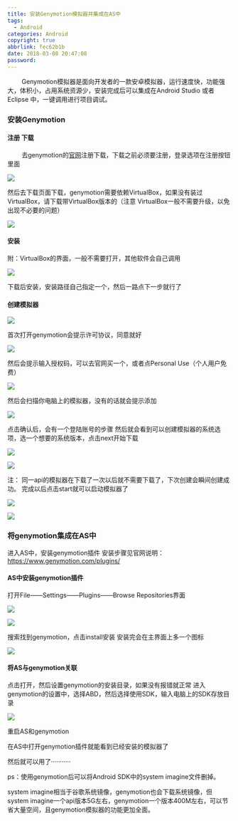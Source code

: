 ```yaml
---
title: 安装Genymotion模拟器并集成在AS中
tags:
  - Android
categories: Android
copyright: true
abbrlink: fec62b1b
date: 2018-03-08 20:47:08
password:
---
```



&emsp;&emsp; Genymotion模拟器是面向开发者的一款安卓模拟器，运行速度快，功能强大，体积小，占用系统资源少，安装完成后可以集成在Android Studio 或者 Eclipse 中，一键调用进行项目调试。

### 安装Genymotion

#### 注册  下载

&emsp;&emsp; 去genymotion的[官网][1]注册下载，下载之前必须要注册，登录选项在注册按钮里面

![][2]

然后去下载页面下载，genymotion需要依赖VirtualBox，如果没有装过VirtualBox，请下载带VirtualBox版本的（注意
VirtualBox一般不需要升级，以免出现不必要的问题）

![][3]

#### 安装

附：VirtualBox的界面，一般不需要打开，其他软件会自己调用

![][4]

下载后安装，安装路径自己指定一个，然后一路点下一步就行了

#### 创建模拟器

![][5]

首次打开genymotion会提示许可协议，同意就好

![][6]

然后会提示输入授权码，可以去官网买一个，或者点Personal Use（个人用户免费）

![][7]

然后会扫描你电脑上的模拟器，没有的话就会提示添加

![][8]

点击确认后，会有一个登陆账号的步骤
然后就会看到可以创建模拟器的系统选项，选一个想要的系统版本，点击next开始下载

![][9]

![][10]

注： 同一api的模拟器在下载了一次以后就不需要下载了，下次创建会瞬间创建成功。
完成以后点击start就可以启动模拟器了

![][11]

![][12]


### 将genymotion集成在AS中

进入AS中，安装genymotion插件
安装步骤见官网说明：https://www.genymotion.com/plugins/

#### AS中安装genymotion插件

打开File——Settings——Plugins——Browse Repositories界面

![][13]

![][14]

搜索找到genymotion，点击install安装
安装完会在主界面上多一个图标

![][15]

#### 将AS与genymotion关联

点击打开，然后设置genymotion的安装目录，如果没有报错就正常
进入genymotion的设置中，选择ABD，然后选择使用SDK，输入电脑上的SDK存放目录

![][16]

重启AS和genymotion

在AS中打开genymotion插件就能看到已经安装的模拟器了

然后就可以用了···········



ps：使用genymotion后可以将Android SDK中的system imagine文件删掉。

system imagine相当于谷歌系统镜像，genymotion也会下载系统镜像，但system imagine一个api版本5G左右，genymotion一个版本400M左右，可以节省大量空间，且genymotion模拟器的功能更加全面。






  [1]: www.genymotion.net
  [2]: http://data.singlelovely.cn/xsj/20182/genymotion1.png
  [3]: http://data.singlelovely.cn/xsj/20182/genymotion%20%282%29.png
  [4]: http://data.singlelovely.cn/xsj/20182/genymotion%20%283%29.png
  [5]: http://data.singlelovely.cn/xsj/20182/genymotion%203.png
  [6]: http://data.singlelovely.cn/xsj/20182/genymotion%206.png
  [7]: http://data.singlelovely.cn/xsj/20182/genymotion%20%2810%29.png
  [8]: http://data.singlelovely.cn/xsj/20182/genymotion%20%287%29.png
  [9]: http://data.singlelovely.cn/xsj/20182/genymotion%20%284%29.png
  [10]: http://data.singlelovely.cn/xsj/20182/genymotion%20%285%29.png
  [11]: http://data.singlelovely.cn/xsj/20182/1519211198852.jpg
  [12]: http://data.singlelovely.cn/xsj/20182/1519211344303.jpg
  [13]: http://data.singlelovely.cn/xsj/20182/1519211955563.jpg
  [14]: http://data.singlelovely.cn/xsj/20182/1519211990273.jpg
  [15]: http://data.singlelovely.cn/xsj/20182/1519212111510.jpg
  [16]: http://data.singlelovely.cn/xsj/20182/1519212300865.jpg